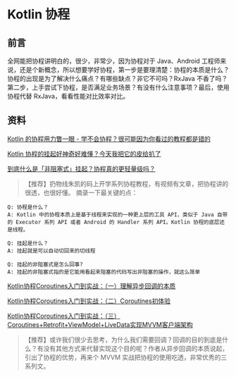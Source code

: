 # Kotlin 协程

## 前言

全网能把协程讲明白的，很少，非常少，因为协程对于 Java、Android 工程师来说，还是个新概念，所以想要学好协程，第一步是要理清楚：协程的本质是什么？协程的出现是为了解决什么痛点？有哪些缺点？非它不可吗？RxJava 不香了吗？第二步，上手尝试下协程，是否满足业务场景？有没有什么注意事项？最后，使用协程代替 RxJava，看看性能对比效率对比。

## 资料

[Kotlin 的协程用力瞥一眼 - 学不会协程？很可能因为你看过的教程都是错的](https://kaixue.io/kotlin-coroutines-1/)

[Kotlin 协程的挂起好神奇好难懂？今天我把它的皮给扒了](https://kaixue.io/kotlin-coroutines-2/)

[到底什么是「非阻塞式」挂起？协程真的更轻量级吗？](https://kaixue.io/kotlin-coroutines-3/)

> 【推荐】扔物线朱凯的码上开学系列协程教程，有视频有文章，把协程讲的很透，也很好懂。
> 摘录一下最关键的点：

```
Q: 协程是什么？
A: Kotlin 中的协程本质上是基于线程来实现的一种更上层的工具 API，类似于 Java 自带的 Executor 系列 API 或者 Android 的 Handler 系列 API。Kotlin 协程的底层还是线程。

Q: 挂起是什么？
A: 挂起就是可以自动切回来的切线程

Q: 挂起的非阻塞式是怎么回事?
A: 挂起的非阻塞式指的是它能用看起来阻塞的代码写出非阻塞的操作，就这么简单
```

[Kotlin协程Coroutines入门到实战：（一）理解异步回调的本质](https://blog.csdn.net/NJP_NJP/article/details/103513537)

[Kotlin协程Coroutines入门到实战：（二）Coroutines初体验](https://blog.csdn.net/NJP_NJP/article/details/103513719)

[Kotlin协程Coroutines入门到实战：（三）Coroutines+Retrofit+ViewModel+LiveData实现MVVM客户端架构](https://blog.csdn.net/NJP_NJP/article/details/103524778)

> 【推荐】或许我们很少去思考，为什么我们需要回调？回调的目的到底是什么？有没有其他方式来代替实现这个目的呢？作者从异步回调的本质说起，引出了协程的优势，再来个 MVVM 实战把协程的使用吃透，非常优秀的三系列文。